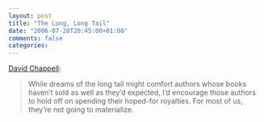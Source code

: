 ```yaml
---
layout: post
title: "The Long, Long Tail"
date: "2006-07-28T20:45:00+01:00"
comments: false
categories: 
---
```


<p><a href="http://www.davidchappell.com/blog/2006/07/doubting-long-tail">David Chappell</a>:</p>

<blockquote>
<p>While dreams of the long tail might comfort authors whose books haven&#8217;t sold as well as they&#8217;d expected, I&#8217;d encourage those authors to hold off on spending their hoped-for royalties. For most of us, they&#8217;re not going to materialize.</p>
</blockquote>


